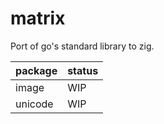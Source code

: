 # matrix

Port of go's standard library to zig.

package | status 
--------|--------
image   | WIP
unicode | WIP